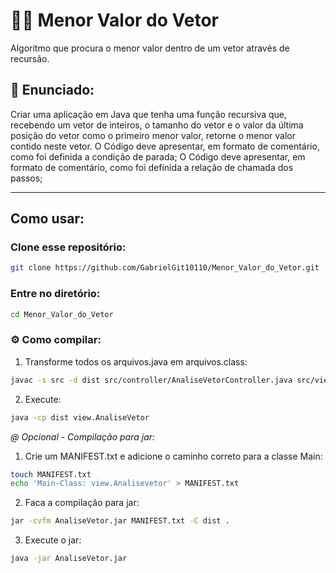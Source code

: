 # 🧑‍🚀 Menor Valor do Vetor
Algoritmo que procura o menor valor dentro de um vetor através de recursão.

## 📝 Enunciado:
Criar uma aplicação em Java que tenha uma função recursiva que, recebendo um vetor de inteiros, o
tamanho do vetor e o valor da última posição do vetor como o primeiro menor valor, retorne o menor
valor contido neste vetor.
O Código deve apresentar, em formato de comentário, como foi definida a condição de parada;
O Código deve apresentar, em formato de comentário, como foi definida a relação de chamada dos passos;

---

## Como usar:

### Clone esse repositório:
```bash
git clone https://github.com/GabrielGit10110/Menor_Valor_do_Vetor.git
```
### Entre no diretório:
```bash
cd Menor_Valor_do_Vetor
```

### ⚙️ Como compilar:
1. Transforme todos os arquivos.java em arquivos.class:
```bash
javac -s src -d dist src/controller/AnaliseVetorController.java src/view/AnaliseVetor.java
```

2. Execute:
```bash
java -cp dist view.AnaliseVetor
``` 

*@ Opcional - Compilação para jar:*
1. Crie um MANIFEST.txt e adicione o caminho correto para a classe Main:
```bash
touch MANIFEST.txt
echo 'Main-Class: view.Analisevetor' > MANIFEST.txt
```

2. Faca a compilação para jar:
```bash
jar -cvfm AnaliseVetor.jar MANIFEST.txt -C dist .
```

3. Execute o jar:
```bash
java -jar AnaliseVetor.jar
```
